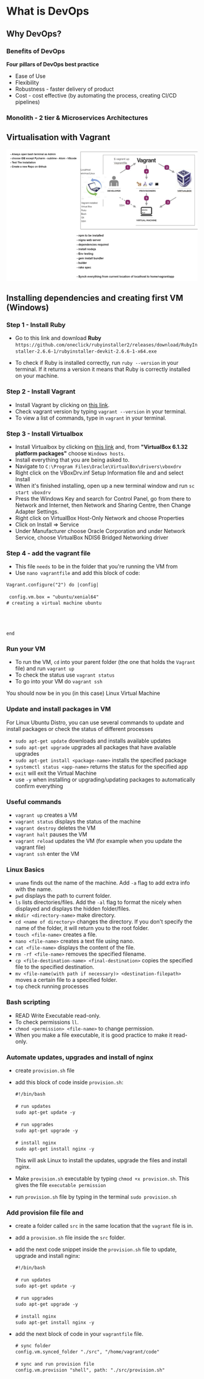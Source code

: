 # What is DevOps

## Why DevOps?

### Benefits of DevOps

**Four pillars of DevOps best practice**

- Ease of Use
- Flexibility
- Robustness - faster delivery of product
- Cost - cost effective (by automating the process, creating CI/CD pipelines)

### Monolith - 2 tier & Microservices Architectures

## Virtualisation with Vagrant

![virtualisation-with-vagrant-diagram](./public/assets/img/virtualisation-with-vagrant-diagram.png)

## Installing dependencies and creating first VM (Windows)

### Step 1 - Install Ruby

- Go to this link and download **Ruby** `https://github.com/oneclick/rubyinstaller2/releases/download/RubyInstaller-2.6.6-1/rubyinstaller-devkit-2.6.6-1-x64.exe`

- To check if Ruby is installed correctly, run `ruby --version` in your terminal. If it returns a version it means that Ruby is correctly installed on your machine.

### Step 2 - Install Vagrant

- Install Vagrant by clicking on [this link](https://www.vagrantup.com).
- Check vagrant version by typing `vagrant --version` in your terminal.
- To view a list of commands, type in `vagrant` in your terminal.

### Step 3 - Install Virtualbox

- Install Virtualbox by clicking on [this link](https://www.virtualbox.org/wiki/Downloads) and, from **"VirtualBox 6.1.32 platform packages"** choose `Windows hosts`.
- Install everything that you are being asked to.
- Navigate to `C:\Program Files\Oracle\VirtualBox\drivers\vboxdrv`
- Right click on the VBoxDrv.inf Setup Information file and and select Install
- When it's finished installing, open up a new terminal window and run `sc start vboxdrv`
- Press the Windows Key and search for Control Panel, go from there to Network and Internet, then Network and Sharing Centre, then Change Adapter Settings.
- Right click on VirtualBox Host-Only Network and choose Properties
- Click on Install => Service
- Under Manufacturer choose Oracle Corporation and under Network Service, choose VirtualBox NDIS6 Bridged Networking driver

### Step 4 - add the vagrant file

- This file `needs` to be in the folder that you're running the VM from
- Use `nano vagrantfile` and add this block of code:

```
Vagrant.configure("2") do |config|

 config.vm.box = "ubuntu/xenial64"
# creating a virtual machine ubuntu




end
```

### Run your VM

- To run the VM, `cd` into your parent folder (the one that holds the `Vagrant` file) and run `vagrant up`
- To check the status use `vagrant status`
- To go into your VM do `vagrant ssh`

You should now be in you (in this case) Linux Virtual Machine

### Update and install packages in VM

For Linux Ubuntu Distro, you can use several commands to update and install packages or check the status of different processes

- `sudo apt-get update` downloads and installs available updates
- `sudo apt-get upgrade` upgrades all packages that have available upgrades
- `sudo apt-get install <package-name>` installs the specified package
- `systemctl status <app-name>` returns the status for the specified app
- `exit` will exit the Virtual Machine
- use `-y` when installing or upgrading/updating packages to automatically confirm everything

### Useful commands

- `vagrant up` creates a VM
- `vagrant status` displays the status of the machine
- `vagrant destroy` deletes the VM
- `vagrant halt` pauses the VM
- `vagrant reload` updates the VM (for example when you update the vagrant file)
- `vagrant ssh` enter the VM

### Linux Basics

- `uname` finds out the name of the machine. Add `-a` flag to add extra info with the name.
- `pwd` displays the path to current folder.
- `ls` lists directories/files. Add the `-al` flag to format the nicely when displayed and displays the hidden folder/files.
- `mkdir <directory-name>` make directory.
- `cd <name of directory>` changes the directory. If you don't specify the name of the folder, it will return you to the root folder.
- `touch <file-name>` creates a file.
- `nano <file-name>` creates a text file using nano.
- `cat <file-name>` displays the content of the file.
- `rm -rf <file-name>` removes the specified filename.
- `cp <file-destination-name> <final-destination>` copies the specified file to the specified destination.
- `mv <file-name(with path if necessary)> <destination-filepath>` moves a certain file to a specified folder.
- `top` check running processes

### Bash scripting

- READ Write Executable read-only.
- To check permissions `ll`.
- `chmod <permission> <file-name>` to change permission.
- When you make a file executable, it is good practice to make it read-only.

### Automate updates, upgrades and install of nginx

- create `provision.sh` file
- add this block of code inside `provision.sh`:

  ```
  #!/bin/bash

  # run updates
  sudo apt-get update -y

  # run upgrades
  sudo apt-get upgrade -y

  # install nginx
  sudo apt-get install nginx -y
  ```

  This will ask Linux to install the updates, upgrade the files and install nginx.

- Make `provision.sh` executable by typing `chmod +x provision.sh`. This gives the file `executable permission`
- run `provision.sh` file by typing in the terminal `sudo provision.sh`

### Add provision file file and

- create a folder called `src` in the same location that the `vagrant` file is in.
- add a `provision.sh` file inside the `src` folder.
- add the next code snippet inside the `provision.sh` file to update, upgrade and install nginx:

  ```
  #!/bin/bash

  # run updates
  sudo apt-get update -y

  # run upgrades
  sudo apt-get upgrade -y

  # install nginx
  sudo apt-get install nginx -y
  ```

- add the next block of code in your `vagrantfile` file.

  ```
  # sync folder
  config.vm.synced_folder "./src", "/home/vagrant/code"

  # sync and run provision file
  config.vm.provision "shell", path: "./src/provision.sh"
  ```
